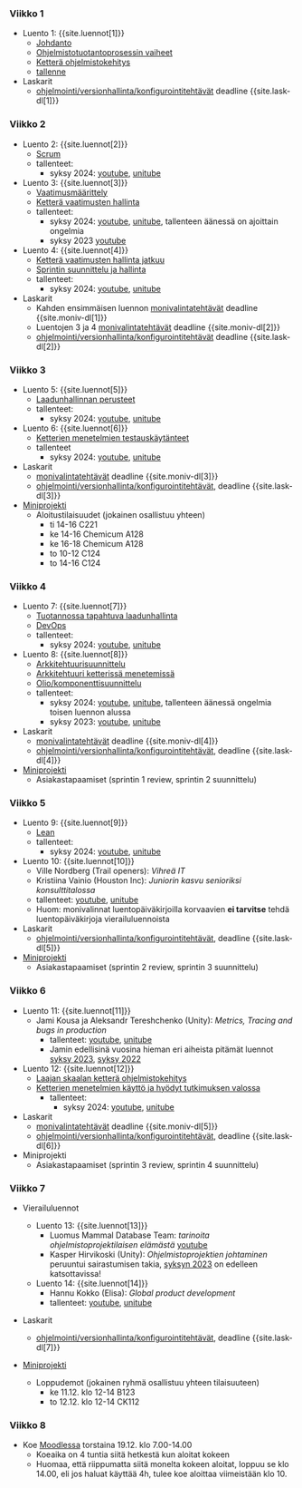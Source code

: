 ### Viikko 1

- Luento 1: {{site.luennot[1]}}
  - [Johdanto](/osa0)
  - [Ohjelmistotuotantoprosessin vaiheet](/osa1#ohjelmistotuotanto-ja-sen-osa-alueet)
  - [Ketterä ohjelmistokehitys](/osa1#ketterä-ohjelmistokehitys)
  - [tallenne](https://youtu.be/9UaFvaRtTM0)
- Laskarit
  -  [ohjelmointi/versionhallinta/konfigurointitehtävät](/tehtavat1) deadline {{site.lask-dl[1]}}

### Viikko 2

- Luento 2: {{site.luennot[2]}}
  - [Scrum](/osa1#scrum)
  - tallenteet:
    - syksy 2024: [youtube](https://youtu.be/sg6O6jTGrzk), [unitube](https://www.helsinki.fi/fi/unitube/video/89ccc897-d9bc-4cc3-982d-83b19bf062cd)
- Luento 3: {{site.luennot[3]}}
  - [Vaatimusmäärittely](/osa2#vaatimusmäärittely)
  - [Ketterä vaatimusten hallinta](/osa2#user-story)
  - tallenteet:
    - syksy 2024: [youtube](https://youtu.be/lINfFEyKX_4), [unitube](https://www.helsinki.fi/fi/unitube/video/5782eba4-5b8a-4915-9715-ac7f43a40a2c), tallenteen äänessä on ajoittain ongelmia 
    - syksy 2023 [youtube](https://youtu.be/LoTkLUn-5c8)
- Luento 4: {{site.luennot[4]}}
  - [Ketterä vaatimusten hallinta jatkuu](/osa2#user-story)
  - [Sprintin suunnittelu ja hallinta](/osa2#sprintin-suunnittelu)
  - tallenteet:
    - syksy 2024: [youtube](https://youtu.be/3vl5CPBdvEg), [unitube](https://www.helsinki.fi/fi/unitube/video/ee76d6f6-7f54-4e0b-8cd5-82893765ce94)  
- Laskarit
  - Kahden ensimmäisen luennon <a href="{{site.stats_url}}/quiz/1">monivalintatehtävät</a> deadline {{site.moniv-dl[1]}}
  - Luentojen 3 ja 4 <a href="{{site.stats_url}}/quiz/2">monivalintatehtävät</a> deadline {{site.moniv-dl[2]}}
  - [ohjelmointi/versionhallinta/konfigurointitehtävät](/tehtavat2) deadline {{site.lask-dl[2]}}

### Viikko 3

- Luento 5: {{site.luennot[5]}} 
  - [Laadunhallinnan perusteet](/osa3)
  - tallenteet:
    - syksy 2024: [youtube](https://youtu.be/Hti_Y2ZdI-w), [unitube](https://www.helsinki.fi/fi/unitube/video/f9b7304f-08fd-487d-b195-2f881a27483a)
- Luento 6: {{site.luennot[6]}} 
  - [Ketterien menetelmien testauskäytänteet](/osa3#ketterien-menetelmien-testauskäytänteitä)
  - tallenteet
    - syksy 2024: [youtube](https://youtu.be/aYWk6X3t_Rc), [unitube](https://www.helsinki.fi/fi/unitube/video/c9608ade-49e0-4cfd-b81a-88254bb2b78b)
- Laskarit
  - <a href="{{site.stats_url}}/quiz/3">monivalintatehtävät</a> deadline {{site.moniv-dl[3]}}
  - [ohjelmointi/versionhallinta/konfigurointitehtävät](/tehtavat3), deadline {{site.lask-dl[3]}}
- [Miniprojekti](/miniprojekti)
  - Aloitustilaisuudet (jokainen osallistuu yhteen)
    - ti 14-16 C221
    - ke 14-16 Chemicum A128
    - ke 16-18 Chemicum A128
    - to 10-12 C124
    - to 14-16 C124

### Viikko 4

- Luento 7: {{site.luennot[7]}}
  - [Tuotannossa tapahtuva laadunhallinta](/osa3#tuotannossa-tapahtuva-testaaminen-ja-laadunhallinta)
  - [DevOps](/osa3#devops)
  - tallenteet:
    - syksy 2024: [youtube](https://youtu.be/j3DrCW3DtUw), [unitube](https://www.helsinki.fi/fi/unitube/video/39d8477a-dc78-423d-98e6-3b613acd4898)
- Luento 8: {{site.luennot[8]}} 
  - [Arkkitehtuurisuunnittelu](/osa4#ohjelmiston-arkkitehtuuri)
  - [Arkkitehtuuri ketterissä menetemissä](/osa4#arkkitehtuuri-ketterissä-menetelmissä)
  - [Olio/komponenttisuunnittelu](/osa4#olio--ja-komponenttisuunnittelu)
  - tallenteet:
    - syksy 2024: [youtube](https://youtu.be/FsTSRsppF9Q), [unitube](https://www.helsinki.fi/fi/unitube/video/2a2f442c-023f-4689-a560-731f5f10722a), tallenteen äänessä ongelmia toisen luennon alussa
    - syksy 2023: [youtube](https://youtu.be/34CKdOxwmac), [unitube](https://www.helsinki.fi/fi/unitube/video/680c1fe8-a709-4eb0-81f2-ec64919680ac)
- Laskarit
  - <a href="{{site.stats_url}}/quiz/4">monivalintatehtävät</a> deadline {{site.moniv-dl[4]}}
  - [ohjelmointi/versionhallinta/konfigurointitehtävät](/tehtavat4), deadline {{site.lask-dl[4]}}
- [Miniprojekti](/miniprojekti)
  - Asiakastapaamiset (sprintin 1 review, sprintin 2 suunnittelu)

### Viikko 5

- Luento 9: {{site.luennot[9]}}
  - [Lean](/osa5#lean)
  - tallenteet:
    - syksy 2024: [youtube](https://youtu.be/nQ_rHDazdXI), [unitube](https://www.helsinki.fi/fi/unitube/video/b081990c-3090-4419-921f-eb01ba33c546)
- Luento 10: {{site.luennot[10]}} 
  - Ville Nordberg (Trail openers): _Vihreä IT_
  - Kristiina Vainio (Houston Inc): _Juniorin kasvu senioriksi konsulttitalossa_
  - tallenteet: [youtube](https://youtu.be/p0ra1IOiEzY), [unitube](https://www.helsinki.fi/fi/unitube/video/66e4c63a-0858-4b21-8e5f-36ad2be4f237)
  - Huom: monivalinnat luentopäiväkirjoilla korvaavien **ei tarvitse** tehdä luentopäiväkirjoja vierailuluennoista 
- Laskarit
  - [ohjelmointi/versionhallinta/konfigurointitehtävät](/tehtavat5), deadline {{site.lask-dl[5]}}
- [Miniprojekti](/miniprojekti)
  - Asiakastapaamiset (sprintin 2 review, sprintin 3 suunnittelu)

### Viikko 6

- Luento 11: {{site.luennot[11]}}
  - Jami Kousa ja Aleksandr Tereshchenko (Unity): _Metrics, Tracing and bugs in production_
    - tallenteet: [youtube](https://youtu.be/opMS36bTVwI), [unitube](https://www.helsinki.fi/fi/unitube/video/af8a2a6f-6364-452c-8c88-7392703783e8) 
    - Jamin edellisinä vuosina hieman eri aiheista pitämät luennot [syksy 2023](https://youtu.be/fwLSIBp4WEQ), [syksy 2022](https://youtu.be/t4kdM-VwG4I)
- Luento 12: {{site.luennot[12]}} 
  - [Laajan skaalan ketterä ohjelmistokehitys](/osa5#laajan-skaalan-ketter%C3%A4-ohjelmistokehitys)
  - [Ketterien menetelmien käyttö ja hyödyt tutkimuksen valossa](/osa5#ketterien-menetelmien-käyttö-ja-hyödyt-tutkimuksen-valossa)
    - tallenteet:
      - syksy 2024: [youtube](https://youtu.be/S-9XmDN94zI), [unitube](https://www.helsinki.fi/fi/unitube/video/665cf928-dc6d-4e78-9c92-e1e22569d12d)
- Laskarit
  - <a href="{{site.stats_url}}/quiz/5">monivalintatehtävät</a> deadline {{site.moniv-dl[5]}}
  - [ohjelmointi/versionhallinta/konfigurointitehtävät](/tehtavat6), deadline {{site.lask-dl[6]}}
- Miniprojekti
  - Asiakastapaamiset (sprintin 3 review, sprintin 4 suunnittelu)

### Viikko 7

- Vierailuluennot
  - Luento 13: {{site.luennot[13]}}
    - Luomus Mammal Database Team: _tarinoita ohjelmistoprojektilaisen elämästä_ [youtube](https://youtu.be/yrxqB_y0lMs)
    - Kasper Hirvikoski (Unity): _Ohjelmistoprojektien johtaminen_ peruuntui sairastumisen takia, [syksyn 2023](https://youtu.be/SkQDKNyMdzo?si=EqT4wErdkMxq4Hp1&t=3615) on edelleen katsottavissa!
  - Luento 14: {{site.luennot[14]}}
    - Hannu Kokko (Elisa): _Global product development_
    - tallenteet: [youtube](https://youtu.be/B-lvGLBe1WQ),  [unitube](https://www.helsinki.fi/fi/unitube/video/2bf26183-2417-401d-a73b-c4567da21ee9)

- Laskarit
  -  [ohjelmointi/versionhallinta/konfigurointitehtävät](/tehtavat7), deadline {{site.lask-dl[7]}}
- [Miniprojekti](/miniprojekti)
  - Loppudemot (jokainen ryhmä osallistuu yhteen tilaisuuteen)
    - ke 11.12. klo 12-14 B123
    - to 12.12. klo 12-14 CK112
    
### Viikko 8

- Koe [Moodlessa](https://moodle.helsinki.fi/course/view.php?id=67825) torstaina 19.12. klo 7.00-14.00 
  - Koeaika on 4 tuntia siitä hetkestä kun aloitat kokeen
  - Huomaa, että riippumatta siitä monelta kokeen aloitat, loppuu se klo 14.00, eli jos haluat käyttää 4h, tulee koe aloittaa viimeistään klo 10.
